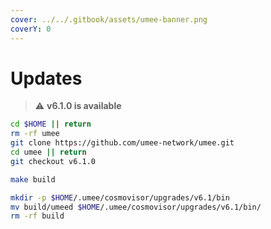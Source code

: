 ```yaml
---
cover: ../../.gitbook/assets/umee-banner.png
coverY: 0
---
```


# Updates

> ⚠️ **v6.1.0 is available**

```bash
cd $HOME || return
rm -rf umee
git clone https://github.com/umee-network/umee.git
cd umee || return
git checkout v6.1.0

make build

mkdir -p $HOME/.umee/cosmovisor/upgrades/v6.1/bin
mv build/umeed $HOME/.umee/cosmovisor/upgrades/v6.1/bin/
rm -rf build
```
